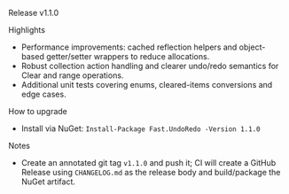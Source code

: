 Release v1.1.0

Highlights
- Performance improvements: cached reflection helpers and object-based getter/setter wrappers to reduce allocations.
- Robust collection action handling and clearer undo/redo semantics for Clear and range operations.
- Additional unit tests covering enums, cleared-items conversions and edge cases.

How to upgrade
- Install via NuGet: `Install-Package Fast.UndoRedo -Version 1.1.0`

Notes
- Create an annotated git tag `v1.1.0` and push it; CI will create a GitHub Release using `CHANGELOG.md` as the release body and build/package the NuGet artifact.

